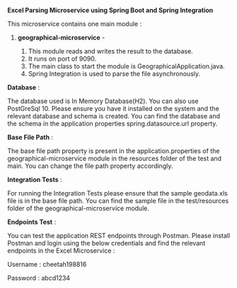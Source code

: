 **Excel Parsing Microservice using Spring Boot and Spring Integration**

This microservice contains one main module :

1. **geographical-microservice** - 
	
	1. This module reads and writes the result to the database.
	2. It runs on port of 9090.
	3. The main class to start the module is GeographicalApplication.java.
	4. Spring Integration is used to parse the file asynchronously.

**Database** :

The database used is In Memory Database(H2). You can also use PostGreSql 10. Please ensure you have it installed on the system and the relevant database and schema is created. You can find the database and the schema in the application properties spring.datasource.url property.

**Base File Path** : 

The base file path property is present in the application.properties of the geographical-microservice module in the resources folder of the test and main.
You can change the file path property accordingly.

**Integration Tests** :

For running the Integration Tests please ensure that the sample geodata.xls file is in the base file path. You can find the sample file in the test/resources folder of the geographical-microservice module.

**Endpoints Test** :

You can test the application REST endpoints through Postman.
Please install Postman and login using the below credentials and find the relevant endpoints in the Excel Microservice :

Username : cheetah198816

Password : abcd1234
